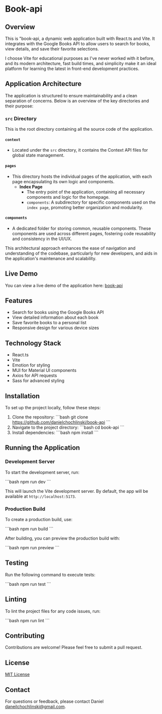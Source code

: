 # Book-api

## Overview

This is "book-api, a dynamic web application built with React.ts and Vite. It integrates with the Google Books API to allow users to search for books, view details, and save their favorite selections.

I choose Vite for educational purposes as I've never worked with it before, and its modern architecture, fast build times, and simplicity make it an ideal platform for learning the latest in front-end development practices.

## Application Architecture

The application is structured to ensure maintainability and a clean separation of concerns. Below is an overview of the key directories and their purpose:

### `src` Directory
This is the root directory containing all the source code of the application.

#### `context`
- Located under the `src` directory, it contains the Context API files for global state management.

#### `pages`
- This directory hosts the individual pages of the application, with each page encapsulating its own logic and components.
    - **Index Page**
        - The entry point of the application, containing all necessary components and logic for the homepage.
        - `components`: A subdirectory for specific components used on the `index page`, promoting better organization and modularity.

#### `components`
- A dedicated folder for storing common, reusable components. These components are used across different pages, fostering code reusability and consistency in the UI/UX.

This architectural approach enhances the ease of navigation and understanding of the codebase, particularly for new developers, and aids in the application's maintenance and scalability.

## Live Demo

You can view a live demo of the application here:
[book-api](https://book-api-hazel.vercel.app)

## Features

- Search for books using the Google Books API
- View detailed information about each book
- Save favorite books to a personal list
- Responsive design for various device sizes

## Technology Stack

- React.ts
- Vite
- Emotion for styling
- MUI for Material UI components
- Axios for API requests
- Sass for advanced styling

## Installation

To set up the project locally, follow these steps:

1. Clone the repository:
   \```bash
   git clone https://github.com/danielchochlinski/book-api
   \```
2. Navigate to the project directory:
   \```bash
   cd book-api
   \```
3. Install dependencies:
   \```bash
   npm install
   \```

## Running the Application

### Development Server

To start the development server, run:

\```bash
npm run dev
\```

This will launch the Vite development server. By default, the app will be available at `http://localhost:5173`.

### Production Build

To create a production build, use:

\```bash
npm run build
\```

After building, you can preview the production build with:

\```bash
npm run preview
\```

## Testing

Run the following command to execute tests:

\```bash
npm run test
\```

## Linting

To lint the project files for any code issues, run:

\```bash
npm run lint
\```

## Contributing

Contributions are welcome! Please feel free to submit a pull request.

## License

[MIT License](LICENSE)

## Contact

For questions or feedback, please contact Daniel daneilchochlinski@gmail.com.
